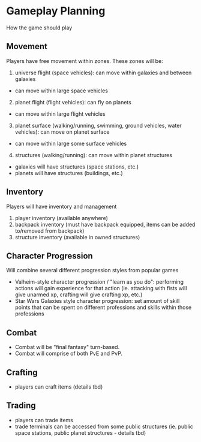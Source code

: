 # Gameplay Planning

How the game should play

## Movement

Players have free movement within zones. These zones will be:

1. universe flight (space vehicles): can move within galaxies and between galaxies

- can move within large space vehicles

2. planet flight (flight vehicles): can fly on planets

- can move within large flight vehicles

3. planet surface (walking/running, swimming, ground vehicles, water vehicles): can move on planet surface

- can move within large some surface vehicles

4. structures (walking/running): can move within planet structures

- galaxies will have structures (space stations, etc.)
- planets will have structures (buildings, etc.)

## Inventory

Players will have inventory and management

1. player inventory (available anywhere)
2. backpack inventory (must have backpack equipped, items can be added to/removed from backpack)
3. structure inventory (available in owned structures)

## Character Progression

Will combine several different progression styles from popular games

- Valheim-style character progression / "learn as you do": performing actions will gain experience for that action (ie. attacking with fists will give unarmed xp, crafting will give crafting xp, etc.)
- Star Wars Galaxies style character progression: set amount of skill points that can be spent on different professions and skills within those professions

## Combat

- Combat will be "final fantasy" turn-based.
- Combat will comprise of both PvE and PvP.

## Crafting

- players can craft items (details tbd)

## Trading

- players can trade items
- trade terminals can be accessed from some public structures (ie. public space stations, public planet structures - details tbd)
